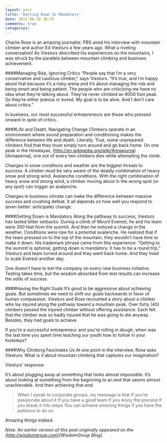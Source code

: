 ```yaml
---
layout: post
title: "Getting Down Is Mandatory"
date: 2012-08-26 16:55
comments: true
categories: 
---
```

Charlie Rose is an amazing journalist. PBS aired his interview with mountain climber and author Ed Viesturs a few years ago. What a riveting conversation! As Viesturs described his experiences on the mountains, I was struck by the parallels between mountain climbing and business achievement.

####Managing Risk, Ignoring Critics
“People say that I’m a very conservative and cautious climber,” says Viesturs. “It’s true, and I’m happy about that because it’s a risky arena and it’s about managing the risk and being smart and being patient. The people who are criticizing me have no idea what they’re talking about. They’ve never climbed an 8000 foot peak. So they’re either jealous or bored. My goal is to be alive. And I don’t care about critics.”

In business, our most successful entrepreneurs are those who pressed onward in spite of critics.

####Life and Death, Navigating Change
Climbers operate in an environment where sound preparation and conditioning makes the difference between life and death. Literally. True, some unprepared climbers find that they must simply turn around and go back home. On one peak in the Himalayas, (http://en.wikipedia.org/wiki/Annapurna)[Annaperna], one out of every two climbers dies while attempting the climb.

Changes in snow conditions and weather are the biggest threats to success. A climber must be very aware of the deadly combination of heavy snow and strong wind. Avalanche conditions. With the right combination of heavy snow and strong wind, a climber moving about in the wrong spot (or any spot) can trigger an avalanche.

Changes in business climate can make the difference between massive success and crushing defeat. It all depends on how well you respond to (even better: anticipate) change.

####Getting Down is Mandatory
Along the pathway to success, Viesturs has tasted bitter setbacks. During a climb of Mount Everest, he and his team were 300 feet from the summit. And then he noticed a change in the weather. Conditions were ripe for a potential avalanche. He realized that if the team pressed on to the top of the mountain, they wouldn’t have time to make it down. His trademark phrase came from this experience: “Getting to the summit is optional, getting down is mandatory. It has to be a round trip.” Viesturs and team turned around and they went back home. And they lived to scale Everest another day.

One doesn’t have to bet the company on every new business initiative. Testing takes time, but the wisdom absorbed from test results can increase the odds of success.

####Having the Right Goals
It’s good to be aggressive about achieving goals. But sometimes we need to shift our goals backwards in favor of human compassion. Viesturs and Rose recounted a story about a climber who lay injured along the pathway toward a mountain peak. Over forty (40) climbers passed the injured climber without offering assistance. Each felt that the climber was so badly injured that he was going to die anyway. Besides, they had goals to achieve.

If you’re a successful entrepreneur and you’re rolling in dough, when was the last time you spent time teaching our youth how to follow in your footsteps?

####Why Climbing Fascinates Us
At one point in the interview, Rose asks Viesturs: What is it about mountain climbing that captures our imagination?

Viesturs’ response:

It’s about plugging away at something that looks almost impossible. 
It’s about looking at something from the beginning to an end that seems almost unachievable. And then achieving that end.

>When I speak to corporate groups, my message is that
>If you’re passionate about it
>If you have a good team
>If you enjoy the process
>If you break it into steps
>You can achieve amazing things if you have the patience to do so.

Amazing things indeed.

_Note: An earlier version of this post originally appeared on the (http://wisdomgroup.com)[WisdomGroup Blog]._
